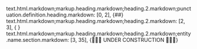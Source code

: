 text.html.markdown;markup.heading.markdown;heading.2.markdown;punctuation.definition.heading.markdown: [0, 2], {##}
text.html.markdown;markup.heading.markdown;heading.2.markdown: [2, 3], { }
text.html.markdown;markup.heading.markdown;heading.2.markdown;entity.name.section.markdown: [3, 35], {🚧🚧🚧 UNDER CONSTRUCTION 🚧🚧🚧}